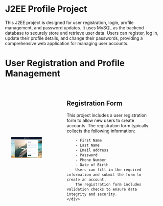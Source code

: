 # J2EE Profile Project

This J2EE project is designed for user registration, login, profile management, and password updates. It uses MySQL as the backend database to securely store and retrieve user data. Users can register, log in, update their profile details, and change their passwords, providing a comprehensive web application for managing user accounts.

# User Registration and Profile Management

<div style="display: flex; align-items: center;">
    <div style="flex: 1; padding: 20px;">
        <img src="user-profile/images/register.png" alt="Registration Form" width="100">
    </div>
    <div style="flex: 2; padding: 20px; width="100">
        <h2>Registration Form</h2>       
        This project includes a user registration form to allow new users to create accounts. The registration form typically collects the following information:
        
        - First Name
        - Last Name
        - Email address
        - Password
        - Phone Number
        - Date of Birth        
        Users can fill in the required information and submit the form to create an account. 
        The registration form includes validation checks to ensure data integrity and security.
    </div>
</div>
